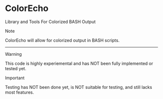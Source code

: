 # ColorEcho
 Library and Tools For Colorized BASH Output

> [!NOTE]
> ColorEcho will allow for colorized output in BASH scripts.
<hr>

> [!WARNING]
> This code is highly experiemental and has NOT been fully implemented or tested yet.

> [!IMPORTANT]
> Testing has NOT been done yet, is NOT suitable for testing, and still lacks most features.
